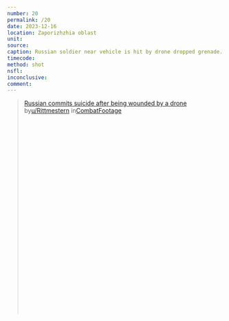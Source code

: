 ```yaml
---
number: 20
permalink: /20
date: 2023-12-16
location: Zaporizhzhia oblast
unit:
source: 
caption: Russian soldier near vehicle is hit by drone dropped grenade. Shoots himself in head while laying feet from comrade
timecode:
method: shot
nsfl:
inconclusive:
comment:
---
```

<blockquote class="reddit-embed-bq" style="height:500px" data-embed-height="546"><a href="https://www.reddit.com/r/CombatFootage/comments/18k4067/russian_commits_suicide_after_being_wounded_by_a/">Russian commits suicide after being wounded by a drone</a><br> by<a href="https://www.reddit.com/user/Rittmestern/">u/Rittmestern</a> in<a href="https://www.reddit.com/r/CombatFootage/">CombatFootage</a></blockquote><script async="" src="https://embed.reddit.com/widgets.js" charset="UTF-8"></script>